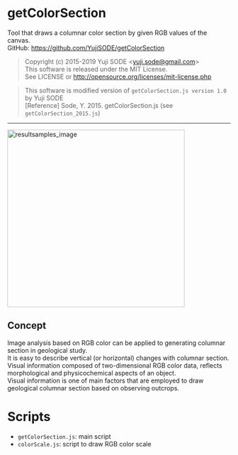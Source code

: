 # getColorSection
Tool that draws a columnar color section by given RGB values of the canvas.  
GitHub: https://github.com/YujiSODE/getColorSection  
>Copyright (c) 2015-2019 Yuji SODE \<yuji.sode@gmail.com\>  
>This software is released under the MIT License.  
>See LICENSE or http://opensource.org/licenses/mit-license.php  

>This software is modified version of `getColorSection.js version 1.0` by Yuji SODE  
>\[Reference\] Sode, Y. 2015. getColorSection.js (see `getColorSection_2015.js`)
______
<img width=400 src="https://user-images.githubusercontent.com/19919184/53384050-efb8a080-39bc-11e9-8d94-dcd6e8b21367.png" alt="resultsamples_image">  

## Concept
Image analysis based on RGB color can be applied to generating columnar section in geological study.  
It is easy to describe vertical \(or horizontal\) changes with columnar section.  
Visual information composed of two-dimensional RGB color data, reflects morphological and physicochemical aspects of an object.  
Visual information is one of main factors that are employed to draw geological columnar section based on observing outcrops.

# Scripts
- `getColorSection.js`: main script
- `colorScale.js`: script to draw RGB color scale
